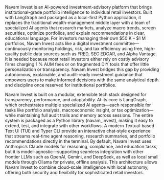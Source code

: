 Navam Invest is an AI-powered investment-advisory platform that brings institutional-grade portfolio intelligence to individual retail investors. Built with LangGraph and packaged as a local-first Python application, it replaces the traditional wealth-management middle layer with a team of specialized AI agents that research markets, analyze macro trends, screen securities, optimize portfolios, and explain recommendations in clear, educational language. For investors managing their own $50 K – $1 M portfolios, Navam Invest acts like a digital investment committee—continuously monitoring holdings, risk, and tax efficiency using free, high-quality public data sources such as FRED, SEC EDGAR, and Alpha Vantage. It is needed because most retail investors either rely on costly advisory firms charging 1 % AUM fees or on fragmented DIY tools that offer little personalization or transparency. Navam Invest bridges this gap by providing autonomous, explainable, and audit-ready investment guidance that empowers users to make informed decisions with the same analytical depth and discipline once reserved for institutional portfolios.

Navam Invest is built on a modular, extensible tech stack designed for transparency, performance, and adaptability. At its core is LangGraph, which orchestrates multiple specialized AI agents—each responsible for tasks like portfolio analysis, macroeconomic insight, or tax optimization—while maintaining full audit trails and memory across sessions. The entire system is packaged as a Python library (navam_invest), making it easy to extend, test, and integrate with other workflows. A modern Textual-based Text UI (TUI) and Typer CLI provide an interactive chat-style experience that streams real-time agent reasoning, research summaries, and portfolio recommendations directly in the terminal. By default, Navam Invest uses Anthropic’s Claude models for reasoning, compliance, and education tasks, but it is model-agnostic—supporting seamless integration with other frontier LLMs such as OpenAI, Gemini, and DeepSeek, as well as local small models through Ollama for private, offline analysis. This architecture allows Navam Invest to combine cloud-scale intelligence with local autonomy, offering both security and flexibility for sophisticated retail investors.